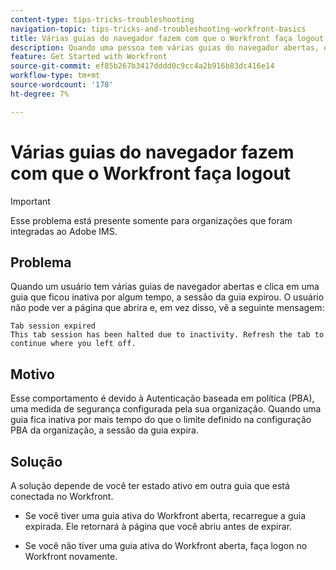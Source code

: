 ```yaml
---
content-type: tips-tricks-troubleshooting
navigation-topic: tips-tricks-and-troubleshooting-workfront-basics
title: Várias guias do navegador fazem com que o Workfront faça logout
description: Quando uma pessoa tem várias guias do navegador abertas, o Workfront pode fazer logout automaticamente.
feature: Get Started with Workfront
source-git-commit: ef85b267b3417dddd0c9cc4a2b916b83dc416e14
workflow-type: tm+mt
source-wordcount: '178'
ht-degree: 7%

---
```


# Várias guias do navegador fazem com que o Workfront faça logout

>[!IMPORTANT]
>
>Esse problema está presente somente para organizações que foram integradas ao Adobe IMS.

## Problema

Quando um usuário tem várias guias de navegador abertas e clica em uma guia que ficou inativa por algum tempo, a sessão da guia expirou. O usuário não pode ver a página que abrira e, em vez disso, vê a seguinte mensagem:

```
Tab session expired
This tab session has been halted due to inactivity. Refresh the tab to continue where you left off.
```

## Motivo

Esse comportamento é devido à Autenticação baseada em política (PBA), uma medida de segurança configurada pela sua organização. Quando uma guia fica inativa por mais tempo do que o limite definido na configuração PBA da organização, a sessão da guia expira.

## Solução

A solução depende de você ter estado ativo em outra guia que está conectada no Workfront.

* Se você tiver uma guia ativa do Workfront aberta, recarregue a guia expirada. Ele retornará à página que você abriu antes de expirar.

* Se você não tiver uma guia ativa do Workfront aberta, faça logon no Workfront novamente.